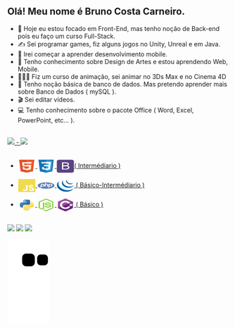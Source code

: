 ## Olá! Meu nome é Bruno Costa Carneiro.

<!--Mini introdução-->
- 🍃 Hoje eu estou focado em Front-End, mas tenho noção de Back-end pois eu faço um curso Full-Stack.
- ✍️ Sei programar games, fiz alguns jogos no Unity, Unreal e em Java.
- 🧐 Irei começar a aprender desenvolvimento mobile.
- 🎨 Tenho conhecimento sobre Design de Artes e estou aprendendo Web, Mobile.
-  🚶🏽‍♂️  Fiz um curso de animação, sei animar no 3Ds Max e no Cinema 4D
- 🎲 Tenho noção básica de banco de dados. Mas pretendo aprender mais sobre Banco de Dados ( mySQL ).
- 🎬 Sei editar vídeos.
- 💻 Tenho conhecimento sobre o pacote Office ( Word, Excel, PowerPoint, etc... ).
 
<br />

<!--Tables do Github-->

<div>
  <a href="https://github.com/ihyperbr">
  <img height="225em" = src = "https://github-readme-stats.vercel.app/api/top-langs/?username=ihyperbr&theme=dark"/> -  
  <img height="180em" = src="https://github-readme-stats.vercel.app/api?username=ihyperbr&show_icons=true&theme=dark&include_all_commits=true&count_private=true"/>
</div>
 
<br />
 
<!--Habilidades-->
 
  - <img align="center" alt="HTML5" height="30" width="40" src="https://github.com/devicons/devicon/blob/master/icons/html5/html5-original.svg"> <img align="center" alt="CSS3"      height="30" width="40" src="https://github.com/devicons/devicon/blob/master/icons/css3/css3-original.svg"> <img align="center" alt="Bootstrap" height="30" width="40"            src="https://github.com/devicons/devicon/blob/master/icons/bootstrap/bootstrap-plain.svg">( Intermédiario )
 
 - <img align="center" alt="Js" height="30" width="40" src="https://github.com/devicons/devicon/blob/master/icons/javascript/javascript-plain.svg"> <img align="center" alt="PHP"    height="30" width="40" src="https://github.com/devicons/devicon/blob/master/icons/php/php-plain.svg"> <img align="center" alt="Jquery" height="30" width="40"                    src="https://github.com/devicons/devicon/blob/master/icons/jquery/jquery-original.svg"> ( Básico-Intermédiario )
 
 - <img align="center" alt="Python" height="30" width="40" src="https://github.com/devicons/devicon/blob/master/icons/python/python-original.svg"> <img align="center"              alt="Nodejs" height="30" width="40" src="https://github.com/devicons/devicon/blob/master/icons/nodejs/nodejs-original.svg"> <img align="center" alt="Csharp" height="30"          width="40" src="https://github.com/devicons/devicon/blob/master/icons/csharp/csharp-original.svg"> ( Básico ) 
 
##
 
<!--Redes Sociais e animação-->
 
<div> 
  <a href="https://www.instagram.com/bruno.costa.c/" target="_blank"><img src="https://img.shields.io/badge/-Instagram-%23E4405F?style=for-the-badge&logo=instagram&logoColor=white" target="_blank"></a>
  <a href = "mailto: bruno_costa12@hotmail.com"><img src="https://img.shields.io/badge/Gmail-D14836?style=for-the-badge&logo=gmail&logoColor=white" target="_blank"></a>
  <a href="https://www.linkedin.com/in/bruno-costa-a643621b2/" target="_blank"><img src="https://img.shields.io/badge/-LinkedIn-%230077B5?style=for-the-badge&logo=linkedin&logoColor=white" target="_blank"></a> 
 
  ![Snake animation](https://github.com/ihyperbr/ihyperbr/blob/output/github-contribution-grid-snake.svg) 
 
</div>
